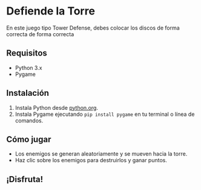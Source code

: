 # Defiende la Torre

En este juego tipo Tower Defense, debes colocar los discos de forma correcta de forma correcta

## Requisitos
- Python 3.x
- Pygame

## Instalación
1. Instala Python desde [python.org](https://www.python.org/).
2. Instala Pygame ejecutando `pip install pygame` en tu terminal o línea de comandos.

## Cómo jugar
- Los enemigos se generan aleatoriamente y se mueven hacia la torre.
- Haz clic sobre los enemigos para destruirlos y ganar puntos.

## ¡Disfruta!
